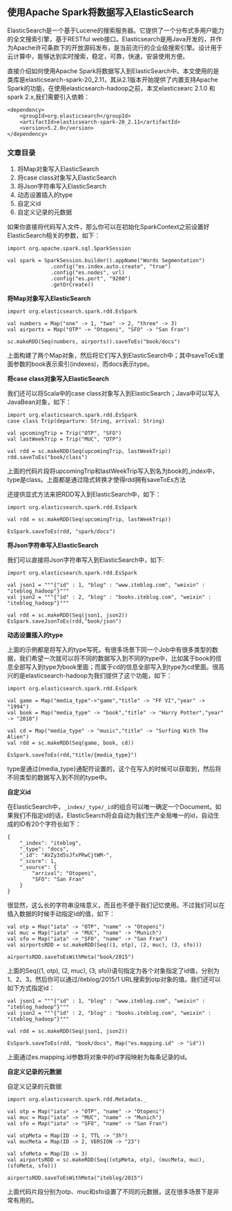 ## 使用Apache Spark将数据写入ElasticSearch

ElasticSearch是一个基于Lucene的搜索服务器。它提供了一个分布式多用户能力的全文搜索引擎，基于RESTful web接口。Elasticsearch是用Java开发的，并作为Apache许可条款下的开放源码发布，是当前流行的企业级搜索引擎。设计用于云计算中，能够达到实时搜索，稳定，可靠，快速，安装使用方便。

直接介绍如何使用Apache Spark将数据写入到ElasticSearch中。本文使用的是类库是elasticsearch-spark-20_2.11，其从2.1版本开始提供了内置支持Apache Spark的功能，在使用elasticsearch-hadoop之前，本文elasticsearc 2.1.0 和 spark 2.x,我们需要引入依赖：
```
<dependency>
    <groupId>org.elasticsearch</groupId>
    <artifactId>elasticsearch-spark-20_2.11</artifactId>
    <version>5.2.0</version>
</dependency>
```
### 文章目录

1. 将Map对象写入ElasticSearch
2. 将case class对象写入ElasticSearch
3. 将Json字符串写入ElasticSearch
4. 动态设置插入的type
5. 自定义id
6. 自定义记录的元数据

如果你直接将代码写入文件，那么你可以在初始化SparkContext之前设置好ElasticSearch相关的参数，如下：
```
import org.apache.spark.sql.SparkSession

val spark = SparkSession.builder().appName("Words Segmentation")
              .config("es.index.auto.create", "true")
              .config("es.nodes", url)
              .config("es.port", "9200")
              .getOrCreate()
```

**将Map对象写入ElasticSearch**

```
import org.elasticsearch.spark.rdd.EsSpark
 
val numbers = Map("one" -> 1, "two" -> 2, "three" -> 3)
val airports = Map("OTP" -> "Otopeni", "SFO" -> "San Fran")

sc.makeRDD(Seq(numbers, airports)).saveToEs("book/docs")

```
上面构建了两个Map对象，然后将它们写入到ElasticSearch中；其中saveToEs里面参数的book表示索引(indexes)，而docs表示type。

**将case class对象写入ElasticSearch**

我们还可以将Scala中的case class对象写入到ElasticSearch；Java中可以写入JavaBean对象，如下：
```
import org.elasticsearch.spark.rdd.EsSpark
case class Trip(departure: String, arrival: String) 

val upcomingTrip = Trip("OTP", "SFO")
val lastWeekTrip = Trip("MUC", "OTP")
 
val rdd = sc.makeRDD(Seq(upcomingTrip, lastWeekTrip))  
rdd.saveToEs("book/class")

```

上面的代码片段将upcomingTrip和lastWeekTrip写入到名为book的_index中，type是class。上面都是通过隐式转换才使得rdd拥有saveToEs方法

还提供显式方法来把RDD写入到ElasticSearch中，如下：
```
import org.elasticsearch.spark.rdd.EsSpark 

val rdd = sc.makeRDD(Seq(upcomingTrip, lastWeekTrip)) 

EsSpark.saveToEs(rdd, "spark/docs")

```
**将Json字符串写入ElasticSearch**

我们可以直接将Json字符串写入到ElasticSearch中，如下:

```
import org.elasticsearch.spark.rdd.EsSpark 

val json1 = """{"id" : 1, "blog" : "www.iteblog.com", "weixin" : "iteblog_hadoop"}"""
val json2 = """{"id" : 2, "blog" : "books.iteblog.com", "weixin" : "iteblog_hadoop"}"""

val rdd = sc.makeRDD(Seq(json1, json2))
EsSpark.saveJsonToEs(rdd,"book/json")

```

**动态设置插入的type**

上面的示例都是将写入的type写死。有很多场景下同一个Job中有很多类型的数据，我们希望一次就可以将不同的数据写入到不同的type中，比如属于book的信息全部写入到type为book里面；而属于cd的信息全部写入到type为cd里面。很高兴的是elasticsearch-hadoop为我们提供了这个功能，如下：

```
import org.elasticsearch.spark.rdd.EsSpark 

val game = Map("media_type"->"game","title" -> "FF VI","year" -> "1994")
val book = Map("media_type" -> "book","title" -> "Harry Potter","year" -> "2010")
 
val cd = Map("media_type" -> "music","title" -> "Surfing With The Alien")
val rdd = sc.makeRDD(Seq(game, book, cd))

EsSpark.saveToEs(rdd,"title/{media_type}")

```
type是通过{media_type}通配符设置的，这个在写入的时候可以获取到，然后将不同类型的数据写入到不同的type中。

**自定义id**

在ElasticSearch中，`_index/_type/_id`的组合可以唯一确定一个Document。如果我们不指定id的话，ElasticSearch将会自动为我们生产全局唯一的id，自动生成的ID有20个字符长如下：

```
{
    "_index": "iteblog", 
    "_type": "docs", 
    "_id": "AVZy3d5sJfxPRwCjtWM-", 
    "_score": 1, 
    "_source": {
        "arrival": "Otopeni", 
        "SFO": "San Fran"
    }
}
```

很显然，这么长的字符串没啥意义，而且也不便于我们记忆使用。不过我们可以在插入数据的时候手动指定id的值，如下：

```
val otp = Map("iata" -> "OTP", "name" -> "Otopeni")
val muc = Map("iata" -> "MUC", "name" -> "Munich")
val sfo = Map("iata" -> "SFO", "name" -> "San Fran")
val airportsRDD = sc.makeRDD(Seq((1, otp), (2, muc), (3, sfo))) 
 
airportsRDD.saveToEsWithMeta("book/2015")

```
上面的Seq((1, otp), (2, muc), (3, sfo))语句指定为各个对象指定了id值，分别为1、2、3。然后你可以通过/iteblog/2015/1 URL搜索到otp对象的值。我们还可以如下方式指定id：

```
val json1 = """{"id" : 1, "blog" : "www.iteblog.com", "weixin" : "iteblog_hadoop"}"""
val json2 = """{"id" : 2, "blog" : "books.iteblog.com", "weixin" : "iteblog_hadoop"}"""

val rdd = sc.makeRDD(Seq(json1, json2))
 
EsSpark.saveToEs(rdd, "book/docs", Map("es.mapping.id" -> "id"))
```
上面通过es.mapping.id参数将对象中的id字段映射为每条记录的id。

**自定义记录的元数据**

自定义记录的元数据
```
import org.elasticsearch.spark.rdd.Metadata._         

val otp = Map("iata" -> "OTP", "name" -> "Otopeni")
val muc = Map("iata" -> "MUC", "name" -> "Munich")
val sfo = Map("iata" -> "SFO", "name" -> "San Fran")

val otpMeta = Map(ID -> 1, TTL -> "3h")  
val mucMeta = Map(ID -> 2, VERSION -> "23")
 
val sfoMeta = Map(ID -> 3) 
val airportsRDD = sc.makeRDD(Seq((otpMeta, otp), (mucMeta, muc), (sfoMeta, sfo)))
 
airportsRDD.saveToEsWithMeta("iteblog/2015")

```
上面代码片段分别为otp、muc和sfo设置了不同的元数据，这在很多场景下是非常有用的。




